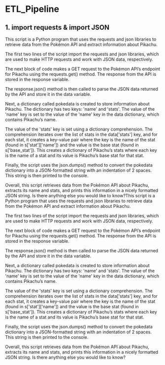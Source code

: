 # ETL_Pipeline
## 1. import requests & import JSON
This script is a Python program that uses the requests and json libraries to retrieve data from the Pokémon API and extract information about Pikachu.

The first two lines of the script import the requests and json libraries, which are used to make HTTP requests and work with JSON data, respectively.

The next block of code makes a GET request to the Pokémon API’s endpoint for Pikachu using the requests.get() method. The response from the API is stored in the response variable.

The response.json() method is then called to parse the JSON data returned by the API and store it in the data variable.

Next, a dictionary called pokedata is created to store information about Pikachu. The dictionary has two keys: 'name' and 'stats'. The value of the 'name' key is set to the value of the 'name' key in the data dictionary, which contains Pikachu’s name.

The value of the 'stats' key is set using a dictionary comprehension. The comprehension iterates over the list of stats in the data['stats'] key, and for each stat, it creates a key-value pair where the key is the name of the stat (found in s['stat']['name']) and the value is the base stat (found in s['base_stat']). This creates a dictionary of Pikachu’s stats where each key is the name of a stat and its value is Pikachu’s base stat for that stat.

Finally, the script uses the json.dumps() method to convert the pokedata dictionary into a JSON-formatted string with an indentation of 2 spaces. This string is then printed to the console.

Overall, this script retrieves data from the Pokémon API about Pikachu, extracts its name and stats, and prints this information in a nicely formatted JSON string. Is there anything else you would like to know?This script is a Python program that uses the requests and json libraries to retrieve data from the Pokémon API and extract information about Pikachu.

The first two lines of the script import the requests and json libraries, which are used to make HTTP requests and work with JSON data, respectively.

The next block of code makes a GET request to the Pokémon API’s endpoint for Pikachu using the requests.get() method. The response from the API is stored in the response variable.

The response.json() method is then called to parse the JSON data returned by the API and store it in the data variable.

Next, a dictionary called pokedata is created to store information about Pikachu. The dictionary has two keys: 'name' and 'stats'. The value of the 'name' key is set to the value of the 'name' key in the data dictionary, which contains Pikachu’s name.

The value of the 'stats' key is set using a dictionary comprehension. The comprehension iterates over the list of stats in the data['stats'] key, and for each stat, it creates a key-value pair where the key is the name of the stat (found in s['stat']['name']) and the value is the base stat (found in s['base_stat']). This creates a dictionary of Pikachu’s stats where each key is the name of a stat and its value is Pikachu’s base stat for that stat.

Finally, the script uses the json.dumps() method to convert the pokedata dictionary into a JSON-formatted string with an indentation of 2 spaces. This string is then printed to the console.

Overall, this script retrieves data from the Pokémon API about Pikachu, extracts its name and stats, and prints this information in a nicely formatted JSON string. Is there anything else you would like to know?

